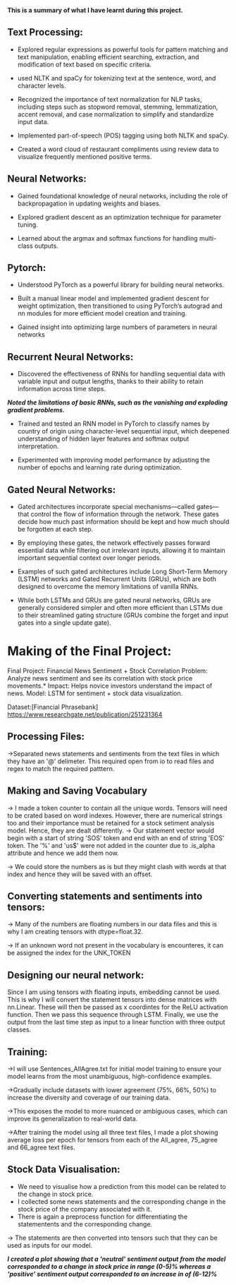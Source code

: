 **This is a summary of what I have learnt during this project.**

## Text Processing:

- Explored regular expressions as powerful tools for pattern matching and text manipulation, enabling efficient searching, extraction, and modification of text based on specific criteria.

- used NLTK and spaCy for tokenizing text at the sentence, word, and character levels.

- Recognized the importance of text normalization for NLP tasks, including steps such as stopword removal, stemming, lemmatization, accent removal, and case normalization to simplify and standardize input data.

- Implemented part-of-speech (POS) tagging using both NLTK and spaCy.

- Created a word cloud of restaurant compliments using review data to visualize frequently mentioned positive terms.

## Neural Networks:

- Gained foundational knowledge of neural networks, including the role of backpropagation in updating weights and biases.

- Explored gradient descent as an optimization technique for parameter tuning.

- Learned about the argmax and softmax functions for handling multi-class outputs.


## Pytorch:
- Understood PyTorch as a powerful library for building neural networks.

- Built a manual linear model and implemented gradient descent for weight optimization, then transitioned to using PyTorch’s autograd and nn modules for more efficient model creation and training.

- Gained insight into optimizing large numbers of parameters in neural networks

## Recurrent Neural Networks:
- Discovered the effectiveness of RNNs for handling sequential data with variable input and output lengths, thanks to their ability to retain information across time steps.

***Noted the limitations of basic RNNs, such as the vanishing and exploding gradient problems.***

- Trained and tested an RNN model in PyTorch to classify names by country of origin using character-level sequential input, which deepened understanding of hidden layer features and softmax output interpretation.

- Experimented with improving model performance by adjusting the number of epochs and learning rate during optimization.

## Gated Neural Networks:

- Gated architectures incorporate special mechanisms—called gates—that control the flow of information through the network. These gates decide how much past information should be kept and how much should be forgotten at each step.

- By employing these gates, the network effectively passes forward essential data while filtering out irrelevant inputs, allowing it to maintain important sequential context over longer periods.

- Examples of such gated architectures include Long Short-Term Memory (LSTM) networks and Gated Recurrent Units (GRUs), which are both designed to overcome the memory limitations of vanilla RNNs.

- While both LSTMs and GRUs are gated neural networks, GRUs are generally considered simpler and often more efficient than LSTMs due to their streamlined gating structure (GRUs combine the forget and input gates into a single update gate).

# Making of the Final Project:

Final Project: Financial News Sentiment + Stock Correlation
Problem: Analyze news sentiment and see its correlation with stock price movements.*
Impact: Helps novice investors understand the impact of news.
Model: LSTM for sentiment + stock data visualization.

Dataset:[Financial Phrasebank] https://www.researchgate.net/publication/251231364

## Processing Files:
->Separated news statements and sentiments from the text files in which they have an '@' delimeter. This required open from io to read files and regex to match the required patttern.

## Making and Saving Vocabulary

-> I made a token counter to contain all the unique words. Tensors will need to be crated based on word indexes. However, there are numerical strings too and their importance must be retained for a stock setiment analysis model. Hence, they are dealt differently. 
 -> Our statement vector would begin with a start of string 'SOS' token and end with an end of string 'EOS' token. The '%' and 'us$' were not added in the counter due to .is_alpha attribute and hence we add them now.

-> We could store the numbers as is but they might clash with words at that index and hence they will be saved with an offset.

## Converting statements and sentiments into tensors:

-> Many of the numbers are floating numbers in our data files and this is why I am creating tensors with dtype=float.32.

-> If an unknown word not present in the vocabulary is encounteres, it can be assigned the index for the UNK_TOKEN

## Designing our neural network:

Since I am using tensors with floating inputs, embedding cannot be used. This is why I will convert the statement tensors into dense matrices with nn.Linear.
These will then be passed as x coordintes for the ReLU activation function.
Then we pass this sequence through LSTM.
Finally, we use the output from the last time step as input to a linear function with three output classes.

## Training:

->I will use Sentences_AllAgree.txt for initial model training to ensure your model learns from the most unambiguous, high-confidence examples.

->Gradually include datasets with lower agreement (75%, 66%, 50%) to increase the diversity and coverage of our training data.

->This exposes the model to more nuanced or ambiguous cases, which can improve its generalization to real-world data.

->After training the model using all three text files, I made a plot showing average loss per epoch for tensors from each of the All_agree, 75_agree and 66_agree text files.

## Stock Data Visualisation:

* We need to visualise how a prediction from this model can be related to the change in stock price.
* I collected some news statements and the corresponding change in the stock price of the company associated with it.
* There is again a preprocess function for differentiating the statementents and the corresponding change.

-> The statements are then converted into tensors such that they can be used as inputs for our model.

***I created a plot showing that a 'neutral' sentiment output from the model corresponded to a change in stock price in range (0-5)% whereas a 'positive' sentiment output corresponded to an increase in of (6-12)%***







